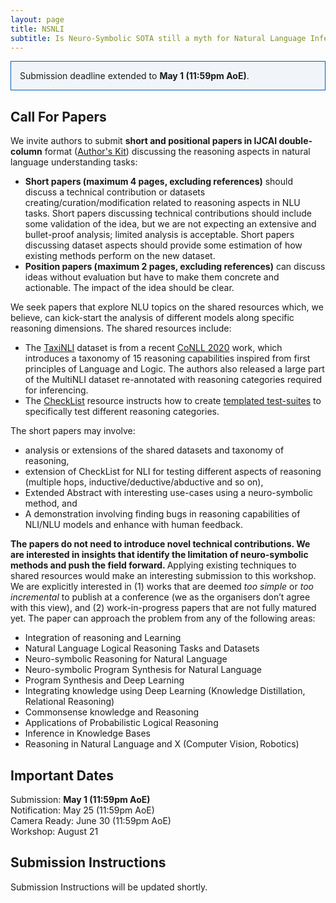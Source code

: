 ```yaml
---
layout: page
title: NSNLI
subtitle: Is Neuro-Symbolic SOTA still a myth for Natural Language Inference?
---
```

<p style="border:1px; border-style:solid; border-color:#005cb9; padding: 1em; background-color:#f1f5f9"> Submission deadline extended to <b>May 1 (11:59pm AoE)</b>.</p>
<h2>Call For Papers</h2>

We invite authors to submit <b>short and positional papers in IJCAI double-column</b> format (<a href="https://www.ijcai.org/authors_kit">Author's Kit</a>) discussing the reasoning aspects in natural language understanding tasks:
<ul><li> <b>Short papers (maximum 4 pages, excluding references)</b> should discuss a technical contribution or datasets creating/curation/modification related to reasoning aspects in NLU tasks. Short papers discussing technical contributions should include some validation of the idea, but we are not expecting an extensive and bullet-proof analysis; limited analysis is acceptable. Short papers discussing dataset aspects should provide some estimation of how existing methods perform on the new dataset.</li>
<li> <b>Position papers (maximum 2 pages, excluding references)</b> can discuss ideas without evaluation but have to make them concrete and actionable. The impact of the idea should be clear.</li>
</ul>

We seek papers that explore NLU topics on the shared resources which, we believe, can kick-start the analysis of different models along specific reasoning dimensions. The shared resources include:
<ul>
<li> The <a href="https://nsnli.github.io/taxinli/">TaxiNLI</a> dataset is from a recent <a href="https://www.aclweb.org/anthology/2020.conll-1.4.pdf">CoNLL 2020</a> work, which introduces a taxonomy of 15 reasoning capabilities inspired from first principles of Language and Logic. The authors also released a large part of the MultiNLI dataset re-annotated with reasoning categories required for inferencing. </li>
<li> The <a href="https://nsnli.github.io/checklist/">CheckList</a> resource instructs how to create <a href="https://homes.cs.washington.edu/~marcotcr/acl20_checklist.pdf">templated test-suites</a> to specifically test different reasoning categories. </li>
</ul>

The short papers may involve: 
<ul>
<li> analysis or extensions of the shared datasets and taxonomy of reasoning, </li>
<li> extension of CheckList for NLI for testing different aspects of reasoning (multiple hops, inductive/deductive/abductive and so on), </li>
<li> Extended Abstract with interesting use-cases using a neuro-symbolic method, and </li>
<li> A demonstration involving finding bugs in reasoning capabilities of NLI/NLU models and enhance with human feedback. </li>
</ul>
 
<b>The papers do not need to introduce novel technical contributions. We are interested in insights that identify the limitation of neuro-symbolic methods and push the field forward. </b> Applying existing techniques to shared resources would make an interesting submission to this workshop. We are explicitly interested in (1) works that are deemed <em>too simple</em> or <em>too incremental</em> to publish at a conference (we as the organisers don’t agree with this view), and (2) work-in-progress papers that are not fully matured yet. The paper can approach the problem from any of the following areas:
<ul>
	<li>Integration of reasoning and Learning</li>
	<li>Natural Language Logical Reasoning Tasks and Datasets</li>
	<li>Neuro-symbolic Reasoning for Natural Language</li>
	<li>Neuro-symbolic Program Synthesis for Natural Language</li>
	<li>Program Synthesis and Deep Learning</li>
	<li>Integrating knowledge using Deep Learning (Knowledge Distillation, Relational
	Reasoning)</li>
	<li>Commonsense knowledge and Reasoning</li>
	<li>Applications of Probabilistic Logical Reasoning</li>
	<li>Inference in Knowledge Bases</li>
	<li>Reasoning in Natural Language and X (Computer Vision, Robotics)</li>
</ul>


<h2>Important Dates</h2>
Submission: <b> May 1 (11:59pm AoE) </b> <br>
Notification: May 25 (11:59pm AoE)<br>
Camera Ready: June 30 (11:59pm AoE)<br>
Workshop: August 21

<h2>Submission Instructions</h2>
Submission Instructions will be updated shortly.

